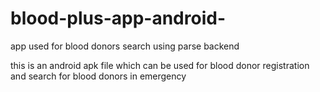 # blood-plus-app-android-
app used for blood donors search using parse backend

this is an android apk file which can be used for blood donor registration
and search for blood donors in emergency
